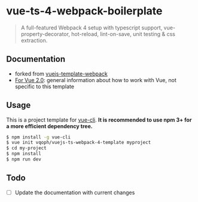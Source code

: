 # vue-ts-4-webpack-boilerplate

> A full-featured Webpack 4 setup with typescript support, vue-property-decorator, hot-reload, lint-on-save, unit testing & css extraction.

## Documentation

- forked from [vuejs-template-webpack](http://vuejs-templates.github.io/webpack)
- [For Vue 2.0](http://vuejs.org/guide/): general information about how to work with Vue, not specific to this template

## Usage

This is a project template for [vue-cli](https://github.com/vuejs/vue-cli). **It is recommended to use npm 3+ for a more efficient dependency tree.**

``` bash
$ npm install -g vue-cli
$ vue init vqoph/vuejs-ts-webpack-4-template myproject
$ cd my-project
$ npm install
$ npm run dev
```

## Todo 
- [ ] Update the documentation with current changes
